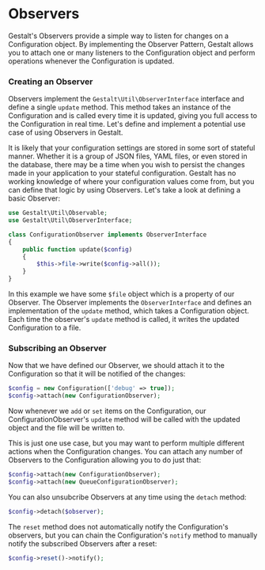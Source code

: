 # Observers

Gestalt's Observers provide a simple way to listen for changes on a Configuration object. By implementing the Observer Pattern, Gestalt allows you to attach one or many listeners to the Configuration object and perform operations whenever the Configuration is updated.

### Creating an Observer

Observers implement the `Gestalt\Util\ObserverInterface` interface and define a single `update` method. This method takes an instance of the Configuration and is called every time it is updated, giving you full access to the Configuration in real time. Let's define and implement a potential use case of using Observers in Gestalt.

It is likely that your configuration settings are stored in some sort of stateful manner. Whether it is a group of JSON files, YAML files, or even stored in the database, there may be a time when you wish to persist the changes made in your application to your stateful configuration. Gestalt has no working knowledge of where your configuration values come from, but you can define that logic by using Observers. Let's take a look at defining a basic Observer:

```php
use Gestalt\Util\Observable;
use Gestalt\Util\ObserverInterface;

class ConfigurationObserver implements ObserverInterface
{
    public function update($config)
    {
        $this->file->write($config->all());
    }
}
```

In this example we have some `$file` object which is a property of our Observer. The Observer implements the `ObserverInterface` and defines an implementation of the `update` method, which takes a Configuration object. Each time the observer's `update` method is called, it writes the updated Configuration to a file.

### Subscribing an Observer

Now that we have defined our Observer, we should attach it to the Configuration so that it will be notified of the changes:

```php
$config = new Configuration(['debug' => true]);
$config->attach(new ConfigurationObserver);
```

Now whenever we `add` or `set` items on the Configuration, our ConfigurationObserver's `update` method will be called with the updated object and the file will be written to. 

This is just one use case, but you may want to perform multiple different actions when the Configuration changes. You can attach any number of Observers to the Configuration allowing you to do just that:

```php
$config->attach(new ConfigurationObserver);
$config->attach(new QueueConfigurationObserver);
```

You can also unsubcribe Observers at any time using the `detach` method:

```php
$config->detach($observer);
```

The `reset` method does not automatically notify the Configuration's observers, but you can chain the Configuration's `notify` method to manually notify the subscribed Observers after a reset:

```php
$config->reset()->notify();
```
